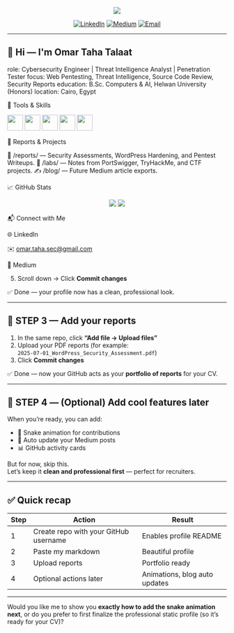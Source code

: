 <p align="center">
  <img src="https://capsule-render.vercel.app/api?text=Omar%20Taha%20Talaat%20%E2%9A%A1%20Cybersecurity%20Engineer&animation=fadeIn&type=waving&color=gradient&height=110"/>
</p>

<p align="center">
  <a href="https://www.linkedin.com/in/omar-taha-talaat/"><img alt="LinkedIn" src="https://img.shields.io/badge/LinkedIn-Connect-blue?style=for-the-badge&logo=linkedin"/></a>
  <a href="https://medium.com/@omar-taha"><img alt="Medium" src="https://img.shields.io/badge/Medium-Articles-black?style=for-the-badge&logo=medium"/></a>
  <a href="mailto:omar.taha@example.com"><img alt="Email" src="https://img.shields.io/badge/Email-omar.taha%40example.com-lightgrey?style=for-the-badge&logo=gmail"/></a>
</p>

---

## 👋 Hi — I'm **Omar Taha Talaat**

role: Cybersecurity Engineer | Threat Intelligence Analyst | Penetration Tester
focus: Web Pentesting, Threat Intelligence, Source Code Review, Security Reports
education: B.Sc. Computers & AI, Helwan University (Honors)
location: Cairo, Egypt

🧰 Tools & Skills
<p align="left"> <img src="https://cdn.jsdelivr.net/gh/devicons/devicon/icons/python/python-original.svg" width="36" height="36"/> <img src="https://cdn.jsdelivr.net/gh/devicons/devicon/icons/bash/bash-original.svg" width="36" height="36"/> <img src="https://cdn.jsdelivr.net/gh/devicons/devicon/icons/burp/burp-plain.svg" width="36" height="36"/> <img src="https://cdn.jsdelivr.net/gh/devicons/devicon/icons/git/git-original.svg" width="36" height="36"/> <img src="https://cdn.jsdelivr.net/gh/devicons/devicon/icons/docker/docker-original.svg" width="36" height="36"/> </p>

🧾 Reports & Projects

📂 /reports/ — Security Assessments, WordPress Hardening, and Pentest Writeups.
🧠 /labs/ — Notes from PortSwigger, TryHackMe, and CTF projects.
✍️ /blog/ — Future Medium article exports.

📈 GitHub Stats
<p align="center"> <img src="https://github-readme-stats.vercel.app/api?username=omar-taha&show_icons=true&count_private=true&theme=default"/> <img src="https://github-readme-stats.vercel.app/api/top-langs/?username=omar-taha&layout=compact&theme=default"/> </p>

📬 Connect with Me

🌐 LinkedIn

✉️ omar.taha.sec@gmail.com

📰 Medium


5. Scroll down → Click **Commit changes**

✅ Done — your profile now has a clean, professional look.

---

## 📁 STEP 3 — Add your reports
1. In the same repo, click **“Add file → Upload files”**
2. Upload your PDF reports (for example:  
   `2025-07-01_WordPress_Security_Assessment.pdf`)
3. Click **Commit changes**

✅ Done — now your GitHub acts as your **portfolio of reports** for your CV.

---

## 🌟 STEP 4 — (Optional) Add cool features later
When you’re ready, you can add:
- 🐍 Snake animation for contributions  
- 🔄 Auto update your Medium posts  
- 📊 GitHub activity cards  

But for now, skip this.  
Let’s keep it **clean and professional first** — perfect for recruiters.

---

## ✅ Quick recap
| Step | Action | Result |
|------|---------|--------|
| 1 | Create repo with your GitHub username | Enables profile README |
| 2 | Paste my markdown | Beautiful profile |
| 3 | Upload reports | Portfolio ready |
| 4 | Optional actions later | Animations, blog auto updates |

---

Would you like me to show you **exactly how to add the snake animation next**, or do you prefer to first finalize the professional static profile (so it’s ready for your CV)?
